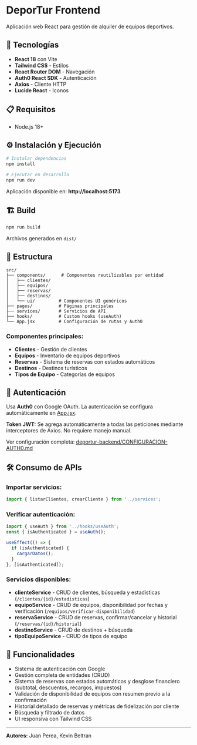 # DeporTur Frontend

Aplicación web React para gestión de alquiler de equipos deportivos.

## 🚀 Tecnologías

- **React 18** con Vite
- **Tailwind CSS** - Estilos
- **React Router DOM** - Navegación
- **Auth0 React SDK** - Autenticación
- **Axios** - Cliente HTTP
- **Lucide React** - Iconos

## 📋 Requisitos

- Node.js 18+

## ⚙️ Instalación y Ejecución

```bash
# Instalar dependencias
npm install

# Ejecutar en desarrollo
npm run dev
```

Aplicación disponible en: **http://localhost:5173**

## 🏗️ Build

```bash
npm run build
```

Archivos generados en `dist/`

## 📁 Estructura

```
src/
├── components/      # Componentes reutilizables por entidad
│   ├── clientes/
│   ├── equipos/
│   ├── reservas/
│   ├── destinos/
│   └── ui/         # Componentes UI genéricos
├── pages/          # Páginas principales
├── services/       # Servicios de API
├── hooks/          # Custom hooks (useAuth)
└── App.jsx         # Configuración de rutas y Auth0
```

### Componentes principales:
- **Clientes** - Gestión de clientes
- **Equipos** - Inventario de equipos deportivos
- **Reservas** - Sistema de reservas con estados automáticos
- **Destinos** - Destinos turísticos
- **Tipos de Equipo** - Categorías de equipos

## 🔐 Autenticación

Usa **Auth0** con Google OAuth. La autenticación se configura automáticamente en [App.jsx](src/App.jsx).

**Token JWT:** Se agrega automáticamente a todas las peticiones mediante interceptores de Axios. No requiere manejo manual.

Ver configuración completa: [deportur-backend/CONFIGURACION-AUTH0.md](../deportur-backend/CONFIGURACION-AUTH0.md)

## 🛠️ Consumo de APIs

### Importar servicios:
```javascript
import { listarClientes, crearCliente } from '../services';
```

### Verificar autenticación:
```javascript
import { useAuth } from '../hooks/useAuth';
const { isAuthenticated } = useAuth();

useEffect(() => {
  if (isAuthenticated) {
    cargarDatos();
  }
}, [isAuthenticated]);
```

### Servicios disponibles:
- **clienteService** - CRUD de clientes, búsqueda y estadísticas (`/clientes/{id}/estadisticas`)
- **equipoService** - CRUD de equipos, disponibilidad por fechas y verificación (`/equipos/verificar-disponibilidad`)
- **reservaService** - CRUD de reservas, confirmar/cancelar y historial (`/reservas/{id}/historial`)
- **destinoService** - CRUD de destinos + búsqueda
- **tipoEquipoService** - CRUD de tipos de equipo

## 🎯 Funcionalidades

- Sistema de autenticación con Google
- Gestión completa de entidades (CRUD)
- Sistema de reservas con estados automáticos y desglose financiero (subtotal, descuentos, recargos, impuestos)
- Validación de disponibilidad de equipos con resumen previo a la confirmación
- Historial detallado de reservas y métricas de fidelización por cliente
- Búsqueda y filtrado de datos
- UI responsiva con Tailwind CSS

---

**Autores:** Juan Perea, Kevin Beltran
